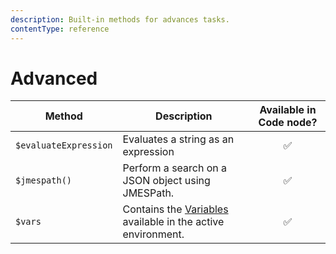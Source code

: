 ```yaml
---
description: Built-in methods for advances tasks.
contentType: reference
---
```


# Advanced

| Method | Description | Available in Code node? |
| ------ | ----------- | :---------------------: |
| `$evaluateExpression` | Evaluates a string as an expression | :white_check_mark: |
| `$jmespath()` | Perform a search on a JSON object using JMESPath. | :white_check_mark: |
| `$vars` | Contains the [Variables](/variables/) available in the active environment. | :white_check_mark: |
